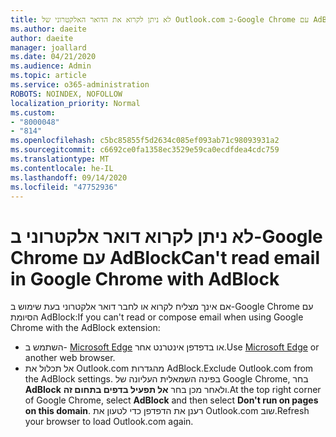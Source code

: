 ```yaml
---
title: לא ניתן לקרוא את הדואר האלקטרוני של Outlook.com ב-Google Chrome עם AdBlock
ms.author: daeite
author: daeite
manager: joallard
ms.date: 04/21/2020
ms.audience: Admin
ms.topic: article
ms.service: o365-administration
ROBOTS: NOINDEX, NOFOLLOW
localization_priority: Normal
ms.custom:
- "8000048"
- "814"
ms.openlocfilehash: c5bc85855f5d2634c085ef093ab71c98093931a2
ms.sourcegitcommit: c6692ce0fa1358ec3529e59ca0ecdfdea4cdc759
ms.translationtype: MT
ms.contentlocale: he-IL
ms.lasthandoff: 09/14/2020
ms.locfileid: "47752936"
---
```

# <a name="cant-read-email-in-google-chrome-with-adblock"></a><span data-ttu-id="720ad-102">לא ניתן לקרוא דואר אלקטרוני ב-Google Chrome עם AdBlock</span><span class="sxs-lookup"><span data-stu-id="720ad-102">Can't read email in Google Chrome with AdBlock</span></span>

<span data-ttu-id="720ad-103">אם אינך מצליח לקרוא או לחבר דואר אלקטרוני בעת שימוש ב-Google Chrome עם הסיומת AdBlock:</span><span class="sxs-lookup"><span data-stu-id="720ad-103">If you can't read or compose email when using Google Chrome with the AdBlock extension:</span></span>

- <span data-ttu-id="720ad-104">השתמש ב- [Microsoft Edge](https://go.microsoft.com/fwlink/p/?linkid=2001503&amp;clcid=0x409) או בדפדפן אינטרנט אחר.</span><span class="sxs-lookup"><span data-stu-id="720ad-104">Use [Microsoft Edge](https://go.microsoft.com/fwlink/p/?linkid=2001503&amp;clcid=0x409) or another web browser.</span></span>
- <span data-ttu-id="720ad-105">אל תכלול את Outlook.com מהגדרות AdBlock.</span><span class="sxs-lookup"><span data-stu-id="720ad-105">Exclude Outlook.com from the AdBlock settings.</span></span> <span data-ttu-id="720ad-106">בפינה השמאלית העליונה של Google Chrome, בחר **AdBlock** ולאחר מכן בחר **אל תפעיל בדפים בתחום זה**.</span><span class="sxs-lookup"><span data-stu-id="720ad-106">At the top right corner of Google Chrome, select **AdBlock** and then select **Don't run on pages on this domain**.</span></span> <span data-ttu-id="720ad-107">רענן את הדפדפן כדי לטעון את Outlook.com שוב.</span><span class="sxs-lookup"><span data-stu-id="720ad-107">Refresh your browser to load Outlook.com again.</span></span>